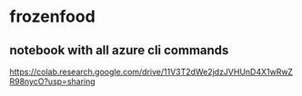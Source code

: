# frozenfood

## notebook with all azure cli commands
https://colab.research.google.com/drive/11V3T2dWe2jdzJVHUnD4X1wRwZR98nycO?usp=sharing
